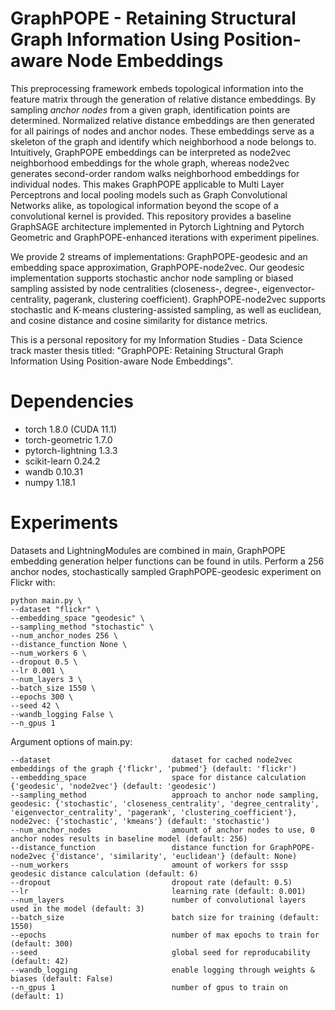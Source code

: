 # GraphPOPE - Retaining Structural Graph Information Using Position-aware Node Embeddings

This preprocessing framework embeds topological information into the feature matrix through the generation of relative distance embeddings. By sampling *anchor nodes* from a given graph, identification points are determined. Normalized relative distance embeddings are then generated for all pairings of nodes and anchor nodes. These embeddings serve as a skeleton of the graph and identify which neighborhood a node belongs to. Intuitively, GraphPOPE embeddings can be interpreted as node2vec neighborhood embeddings for the whole graph, whereas node2vec generates second-order random walks neighborhood embeddings for individual nodes. This makes GraphPOPE applicable to Multi Layer Perceptrons and local pooling models such as Graph Convolutional Networks alike, as topological information beyond the scope of a convolutional kernel is provided. This repository provides a baseline GraphSAGE architecture implemented in Pytorch Lightning and Pytorch Geometric and GraphPOPE-enhanced iterations with experiment pipelines.

We provide 2 streams of implementations: GraphPOPE-geodesic and an embedding space approximation, GraphPOPE-node2vec. Our geodesic implementation supports stochastic anchor node sampling or biased sampling assisted by node centralities (closeness-, degree-, eigenvector- centrality, pagerank, clustering coefficient). GraphPOPE-node2vec supports stochastic and K-means clustering-assisted sampling, as well as euclidean, and cosine distance and cosine similarity for distance metrics. 

This is a personal repository for my Information Studies - Data Science track master thesis titled: "GraphPOPE: Retaining Structural Graph Information Using Position-aware Node Embeddings".

# Dependencies
- torch 1.8.0 (CUDA 11.1)
- torch-geometric 1.7.0
- pytorch-lightning 1.3.3
- scikit-learn 0.24.2
- wandb 0.10.31
- numpy 1.18.1

# Experiments
Datasets and LightningModules are combined in main, GraphPOPE embedding generation helper functions can be found in utils. Perform a 256 anchor nodes, stochastically sampled GraphPOPE-geodesic experiment on Flickr with:
```
python main.py \
--dataset "flickr" \
--embedding_space "geodesic" \
--sampling_method "stochastic" \
--num_anchor_nodes 256 \
--distance_function None \
--num_workers 6 \
--dropout 0.5 \
--lr 0.001 \
--num_layers 3 \
--batch_size 1550 \
--epochs 300 \
--seed 42 \
--wandb_logging False \
--n_gpus 1
```

Argument options of main.py:
```
--dataset                           dataset for cached node2vec embeddings of the graph {'flickr', 'pubmed'} (default: 'flickr')
--embedding_space                   space for distance calculation {'geodesic', 'node2vec'} (default: 'geodesic')
--sampling_method                   approach to anchor node sampling, geodesic: {'stochastic', 'closeness_centrality', 'degree_centrality', 'eigenvector_centrality', 'pagerank', 'clustering_coefficient'}, node2vec: {'stochastic', 'kmeans'} (default: 'stochastic')
--num_anchor_nodes                  amount of anchor nodes to use, 0 anchor nodes results in baseline model (default: 256)
--distance_function                 distance function for GraphPOPE-node2vec {'distance', 'similarity', 'euclidean'} (default: None)
--num_workers                       amount of workers for sssp geodesic distance calculation (default: 6)
--dropout                           dropout rate (default: 0.5)
--lr                                learning rate (default: 0.001)
--num_layers                        number of convolutional layers used in the model (default: 3)
--batch_size                        batch size for training (default: 1550)
--epochs                            number of max epochs to train for (default: 300) 
--seed                              global seed for reproducability (default: 42)
--wandb_logging                     enable logging through weights & biases (default: False)
--n_gpus 1                          number of gpus to train on (default: 1)

```